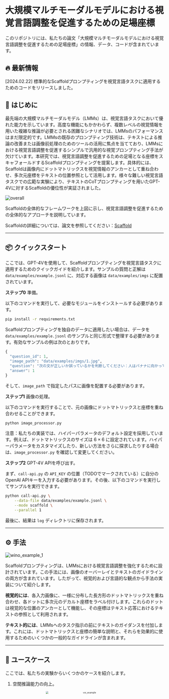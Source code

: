 
# 大規模マルチモーダルモデルにおける視覚言語調整を促進するための足場座標

このリポジトリには、私たちの論文「大規模マルチモーダルモデルにおける視覚言語調整を促進するための足場座標」の情報、データ、コードが含まれています。

## 🔥 最新情報

[2024.02.22] 標準的なScaffoldプロンプティングを視覚言語タスクに適用するためのコードをリリースしました。

## 📍 はじめに

最先端の大規模マルチモーダルモデル（LMMs）は、視覚言語タスクにおいて優れた能力を示しています。高度な機能にもかかわらず、複数レベルの視覚情報を用いた複雑な推論が必要とされる困難なシナリオでは、LMMsのパフォーマンスはまだ限定的です。LMMsの既存のプロンプティング技術は、テキストによる推論の改善または画像前処理のためのツールの活用に焦点を当てており、LMMsにおける視覚言語調整を促進するシンプルで汎用的な視覚プロンプティング手法が欠けています。本研究では、視覚言語調整を促進するための足場となる座標をスキャフォールドするScaffoldプロンプティングを提案します。具体的には、Scaffoldは画像内にドットマトリックスを視覚情報のアンカーとして重ね合わせ、多次元座標をテキストの位置参照として活用します。様々な難しい視覚言語タスクでの広範な実験により、テキストのCoTプロンプティングを用いたGPT-4Vに対するScaffoldの優位性が実証されました。

![overall](assets/overall.jpg)

Scaffoldの全体的なフレームワークを上図に示し、視覚言語調整を促進するための全体的なアプローチを説明しています。

Scaffoldの詳細については、論文を参照してください：[Scaffold](https://arxiv.org/abs/2402.12058)

---

## 📦 クイックスタート

ここでは、GPT-4Vを使用して、Scaffoldプロンプティングを視覚言語タスクに適用するためのクイックガイドを紹介します。サンプルの質問と正解は `data/examples/example.jsonl` に、対応する画像は `data/examples/imgs` に配置されています。

**ステップ0** 準備。

以下のコマンドを実行して、必要なモジュールをインストールする必要があります。

```bash
pip install -r requirements.txt
```

Scaffoldプロンプティングを独自のデータに適用したい場合は、データを `data/examples/example.jsonl` のサンプルと同じ形式で整理する必要があります。有効なサンプルの例は次のとおりです。

```python
{
  "question_id": 1, 
  "image_path": "data/examples/imgs/1.jpg", 
  "question": "次の文が正しいか誤っているかを判断してください：人はバナナに向かっている。", 
  "answer": 1
}
```

そして、`image_path` で指定したパスに画像を配置する必要があります。

**ステップ1** 画像の処理。

以下のコマンドを実行することで、元の画像にドットマトリックスと座標を重ね合わせることができます。

```bash
python image_processor.py
```

注意：私たちの実装では、ハイパーパラメータのデフォルト設定を採用しています。例えば、ドットマトリックスのサイズは $6 \times 6$ に設定されています。ハイパーパラメータをカスタマイズしたり、新しい方法をさらに探求したりする場合は、`image_processor.py` を確認して変更してください。

**ステップ2** GPT-4V APIを呼び出す。

まず、`call-api.py` の `API_KEY` の位置（TODOでマークされている）に自分のOpenAI APIキーを入力する必要があります。その後、以下のコマンドを実行してサンプルを実行できます。

```bash
python call-api.py \
	--data-file data/examples/example.jsonl \
	--mode scaffold \
	--parallel 1
```

最後に、結果は `log` ディレクトリに保存されます。

---

## ⚙️ 手法

![wino_example_1](assets/wino_example_1.jpg)

Scaffoldプロンプティングは、LMMsにおける視覚言語調整を強化するために設計されています。この手法には、画像のオーバーレイとテキストのガイドラインの両方が含まれています。したがって、視覚的および言語的な観点から手法の実装について紹介します。

**視覚的には**、各入力画像に、一様に分布した長方形のドットマトリックスを重ね合わせ、各ドットに多次元のデカルト座標をラベル付けします。これらのドットは視覚的な位置のアンカーとして機能し、その座標はテキスト応答におけるテキストの参照として利用されます。

**テキスト的には**、LMMsへのタスク指示の前にテキストのガイダンスを付加します。これには、ドットマトリックスと座標の簡単な説明と、それらを効果的に使用するためのいくつかの一般的なガイドラインが含まれます。

---

## 🚀 ユースケース

ここでは、私たちの実験からいくつかのケースを紹介します。

1. 空間推論能力の向上。

   <div align=center>
   <img src="https://raw.githubusercontent.com/Sunwood-ai-labs/Scaffold-JP/main/assets/vsr_example.jpg" alt="vsr_example" width="75%" style="zoom: 50%;" />
   </div>

2. 構成的推論能力の改善。

   <div align=center>
   <img src="https://raw.githubusercontent.com/Sunwood-ai-labs/Scaffold-JP/main/assets/wino_example_2.jpg" alt="wino_example_2" width="75%" style="zoom:50%;" />
   </div>

3. 高解像度画像における視覚検索能力の引き出し。

   <div align=center>
   <img src="https://raw.githubusercontent.com/Sunwood-ai-labs/Scaffold-JP/main/assets/vstar_example.jpg" alt="vstar_example" width="75%" style="zoom:50%;" />
   </div>

---

## 📂 結果

GPT-4Vを使用して11の難しい視覚言語ベンチマークで広範な実験を行い、結果は次のとおりです。

![results](assets/results.jpg)

![active_perception](assets/active_perception.jpg)

さらに、Scaffoldと能動知覚を組み合わせ、V* Bench direct_attributesサブセットで実験を行いました。次に詳述する結果は、Scaffoldが能動知覚のための効果的な足場として機能できることを示しています。

<div align=center>
<img src="https://raw.githubusercontent.com/Sunwood-ai-labs/Scaffold-JP/main/assets/results_active.jpg" alt="results_active" width="75%" style="zoom:33%;" />
</div>

## 👏 引用

```
@misc{lei2024scaffolding,
      title={Scaffolding Coordinates to Promote Vision-Language Coordination in Large Multi-Modal Models}, 
      author={Xuanyu Lei and Zonghan Yang and Xinrui Chen and Peng Li and Yang Liu},
      year={2024},
      eprint={2402.12058},
      archivePrefix={arXiv},
      primaryClass={cs.CV}
}
```